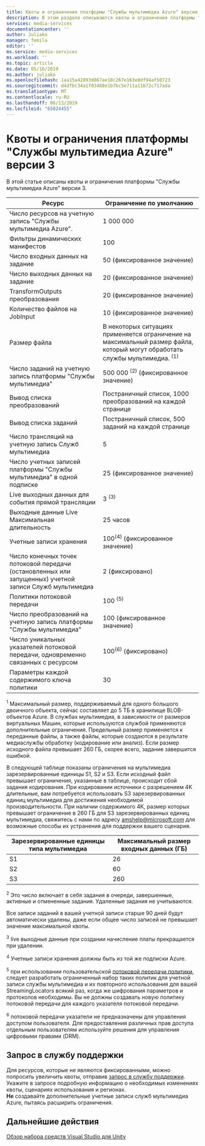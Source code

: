 ```yaml
---
title: Квоты и ограничения платформы "Службы мультимедиа Azure" версии 3 | Документация Майкрософт
description: В этом разделе описываются квоты и ограничения платформы "Службы мультимедиа Azure" версии 3.
services: media-services
documentationcenter: ''
author: Juliako
manager: femila
editor: ''
ms.service: media-services
ms.workload: ''
ms.topic: article
ms.date: 05/16/2019
ms.author: juliako
ms.openlocfilehash: 1aa15a42893d867ae18c267e163e8df94af50723
ms.sourcegitcommit: d4dfbc34a1f03488e1b7bc5e711a11b72c717ada
ms.translationtype: MT
ms.contentlocale: ru-RU
ms.lasthandoff: 06/13/2019
ms.locfileid: "65824455"
---
```

# <a name="quotas-and-limitations-in-azure-media-services-v3"></a>Квоты и ограничения платформы "Службы мультимедиа Azure" версии 3

В этой статье описаны квоты и ограничения платформы "Службы мультимедиа Azure" версии 3.

| Ресурс | Ограничение по умолчанию | 
| --- | --- | 
| Число ресурсов на учетную запись "Службы мультимедиа Azure". | 1 000 000|
| Фильтры динамических манифестов|100|
| Число входных данных на задание | 50 (фиксированное значение)|
| Число выходных данных на задание | 20 (фиксированное значение) |
| TransformOutputs преобразования | 20 (фиксированное значение) |
| Количество файлов на JobInput|10 (фиксированное значение)|
| Размер файла| В некоторых ситуациях применяется ограничение на максимальный размер файла, который могут обработать службы мультимедиа. <sup>(1)</sup> |
| Число заданий на учетную запись платформы "Cлужбы мультимедиа" | 500 000 <sup>(2)</sup> (фиксированное значение)|
| Вывод списка преобразований|Постраничный список, 1000 преобразований на каждой странице|
| Вывод списка заданий|Постраничный список, 500 заданий на каждой странице|
| Число трансляций на учетную запись Cлужб мультимедиа |5|
| Число учетных записей платформы "Cлужбы мультимедиа" в одной подписке | 25 (фиксированное значение) |
| Live выходных данных для события прямой трансляции |3 <sup>(3)</sup> |
| Выходные данные Live Максимальная длительность | 25 часов |
| Учетные записи хранения | 100<sup>(4)</sup> (фиксированное значение) |
| Число конечных точек потоковой передачи (остановленных или запущенных) учетной записи Служб мультимедиа|2 (фиксировано)|
| Политики потоковой передачи | 100 <sup>(5)</sup> |
| Число преобразований на учетную запись платформы "Cлужбы мультимедиа" | 100 (фиксированное значение)|
| Число уникальных указателей потоковой передачи, одновременно связанных с ресурсом | 100<sup>(6)</sup> (фиксировано) |
| Параметры каждой содержимого ключа политики |30 | 

<sup>1</sup> Максимальный размер, поддерживаемый для одного большого двоичного объекта, сейчас составляет до 5 ТБ в хранилище BLOB-объектов Azure. В службах мультимедиа, в зависимости от размеров виртуальных Машин, которые используются службой применяются дополнительные ограничения. Предельный размер применяется к переданные файлы, а также файлы, которые создаются в результате медиаслужбы обработку (кодирование или анализ). Если размер исходного файла превышает 260 ГБ, скорее всего, задание завершится ошибкой. 

В следующей таблице показаны ограничения на мультимедиа зарезервированные единицы S1, S2 и S3. Если исходный файл превышает ограничения, указанные в таблице, происходит сбой задания кодирования. При кодировании источники с разрешением 4K длительные, вам потребуется использовать S3 зарезервированных единиц мультимедиа для достижения необходимой производительности. При наличии содержимого 4K, размер которых превышает ограничение в 260 ГБ для S3 зарезервированных единиц мультимедиа, свяжитесь с нами по адресу amshelp@microsoft.com для возможные способы их устранения для поддержки вашего сценария.

|Зарезервированные единицы типа мультимедиа   |Максимальный размер входных данных (ГБ)|
|---|---|
|S1 |   26|
|S2 | 60|
|S3 |260|

<sup>2</sup> Это число включает в себя задания в очереди, завершенные, активные и отмененные задания. Удаленные задания не учитываются. 

Все записи заданий в вашей учетной записи старше 90 дней будут автоматически удалены, даже если общее число записей не превышает значение максимальной квоты. 

<sup>3</sup> live выходные данные при создании начисление платы прекращается при удалении.

<sup>4</sup> Учетные записи хранения должны быть из той же подписки Azure.

<sup>5</sup> при использовании пользовательской [потоковой передачи политики](https://docs.microsoft.com/rest/api/media/streamingpolicies), следует разработать ограниченный набор таких политик для учетной записи службы мультимедиа и их повторного использования для вашей StreamingLocators всякий раз, когда же шифрования параметров и протоколов необходимы. Вы не должны создавать новую политику потоковой передачи для каждого указателя потоковой передачи.

<sup>6</sup> потоковой передачи указатели не предназначены для управления доступом пользователя. Для предоставления различных прав доступа отдельным пользователям используйте решения для управления цифровыми правами (DRM).

## <a name="support-ticket"></a>Запрос в службу поддержки

Для ресурсов, которые не являются фиксированными, можно попросить увеличить квоты, отправив [запрос в службу поддержки](https://portal.azure.com/#blade/Microsoft_Azure_Support/HelpAndSupportBlade/newsupportrequest). Укажите в запросе подробную информацию о необходимых изменениях квоты, сценариях использования и регионах. <br/>**Не** создавайте дополнительные учетные записи служб мультимедиа Azure, пытаясь расширить ограничения.

## <a name="next-steps"></a>Дальнейшие действия

[Обзор набора средств Visual Studio для Unity](media-services-overview.md)
